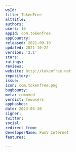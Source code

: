 ```yaml
---
wsId: 
title: TokenFree
altTitle: 
authors: 
users: 10
appId: com.tokenfree
appCountry: 
released: 2021-09-10
updated: 2021-10-22
version: '2.1'
stars: 
ratings: 
reviews: 
website: http://tokenfree.net
repository: 
issue: 
icon: com.tokenfree.png
bugbounty: 
meta: removed
verdict: fewusers
appHashes: 
date: 2023-05-30
signer: 
twitter: 
social: 
redirect_from: 
developerName: FunV Internet
features: 

---
```


